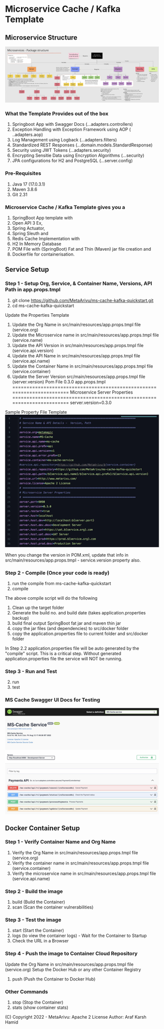 # Microservice Cache / Kafka Template

## Microservice Structure

![Package Structure](https://raw.githubusercontent.com/MetaArivu/ms-cache-kafka-quickstart/master/diagrams/MS-Pkg-Structure.jpg)

### What the Template Provides out of the box

1. Springboot App with Swagger Docs (...adapters.controllers)
2. Exception Handling with Exception Framework using AOP ( ..adapters.aop)
3. Log Management using Logback  (...adapters.filters)
4. Standardized REST Responses (...domain.models.StandardResponse) 
5. Security using JWT Tokens (...adapters.security)
6. Encrypting Sensitie Data using Encryption Algorithms (...security)
7. JPA configurations for H2 and PostgreSQL (...server.config)

### Pre-Requisites 

1. Java 17 (17.0.3.1)
2. Maven 3.8.6
3. Git 2.31

### Microservice Cache / Kafka Template gives you a 

1. SpringBoot App template with 
2. Open API 3 Ex, 
3. Spring Actuator, 
4. Spring Sleuth and 
5. Redis Cache Implementation with 
6. H2 In Memory Database
7. POM File with (SpringBoot) Fat and Thin (Maven) jar file creation and 
8. Dockerfile for containerisation.

## Service Setup

### Step 1 - Setup Org, Service, & Container Name, Versions, API Path in app.props.tmpl

1. git clone https://github.com/MetaArivu/ms-cache-kafka-quickstart.git
2. cd ms-cache-kafka-quickstart

Update the Properties Template

1. Update the Org Name in src/main/resources/app.props.tmpl file (service.org)
2. Update the Microservice name in src/main/resources/app.props.tmpl file (service.name)
3. Update the API Version in src/main/resources/app.props.tmpl file (service.api.version)
4. Update the API Name in src/main/resources/app.props.tmpl file (service.api.name)
5. Update the Container Name in src/main/resources/app.props.tmpl file (service.container)
6. Update the Server Version src/main/resources/app.props.tmpl file (server.version)
Pom File
   <version>0.3.0</version>
app.props.tmpl
 =======================================================================
 Microservice Server Properties
 =======================================================================
   server.version=0.3.0

Sample Property File Template
![Property File](https://raw.githubusercontent.com/MetaArivu/ms-cache-kafka-quickstart/master/diagrams/MS-Property-File.jpg)

When you change the version in POM.xml, update that info in src/main/resources/app.props.tmpl - service.version property also.

###  Step 2 - Compile (Once your code is ready) 

1. run the compile from ms-cache-kafka-quickstart
2. compile 

The above compile script will do the following

1. Clean up the target folder
2. Generate the build no. and build date (takes application.properties backup)
3. build final output SpringBoot fat jar and maven thin jar
4. copy the jar files (and dependencies) to src/docker folder
5. copy the application.properties file to current folder and src/docker folder

In Step 2.2 application.properties file will be auto generated by the "compile" script. This is a critical step.
Without generated application.properties file the service will NOT be running.

###  Step 3 - Run and Test

2. run
3. test

### MS Cache Swagger UI Docs for Testing
![Property File](https://raw.githubusercontent.com/MetaArivu/ms-cache-kafka-quickstart/master/diagrams/MS-Cache-Swagger-UI.jpg)


## Docker Container Setup

### Step 1 - Verify Container Name and Org Name

1. Verify the Org Name in src/main/resources/app.props.tmpl file (service.org)
2. Verify the container name in src/main/resources/app.props.tmpl file (service.container)
3. Verify the microservice name in src/main/resources/app.props.tmpl file (service.api.name)

### Step 2 - Build the image

1. build (Build the Container)
2. scan (Scan the container vulnerabilities)

### Step 3 - Test the image

1. start (Start the Container)
2. logs (to view the container logs) - Wait for the Container to Startup
3. Check the URL in a Browser

### Step 4 - Push the image to Container Cloud Repository

Update the Org Name in src/main/resources/app.props.tmpl file (service.org)
Setup the Docker Hub or any other Container Registry

1. push (Push the Container to Docker Hub)

### Other Commands

1. stop (Stop the Container)
2. stats (show container stats)


(C) Copyright 2022 - MetaArivu: Apache 2 License
Author: Araf Karsh Hamid
